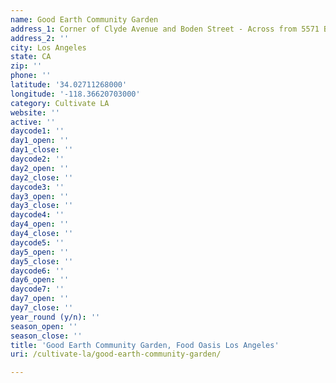 ```yaml
---
name: Good Earth Community Garden
address_1: Corner of Clyde Avenue and Boden Street - Across from 5571 Boden
address_2: ''
city: Los Angeles
state: CA
zip: ''
phone: ''
latitude: '34.02711268000'
longitude: '-118.36620703000'
category: Cultivate LA
website: ''
active: ''
daycode1: ''
day1_open: ''
day1_close: ''
daycode2: ''
day2_open: ''
day2_close: ''
daycode3: ''
day3_open: ''
day3_close: ''
daycode4: ''
day4_open: ''
day4_close: ''
daycode5: ''
day5_open: ''
day5_close: ''
daycode6: ''
day6_open: ''
daycode7: ''
day7_open: ''
day7_close: ''
year_round (y/n): ''
season_open: ''
season_close: ''
title: 'Good Earth Community Garden, Food Oasis Los Angeles'
uri: /cultivate-la/good-earth-community-garden/

---
```

